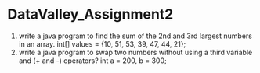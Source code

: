# DataValley_Assignment2

1. write a java program to find the sum of the 2nd and 3rd largest numbers in an array. int[] values = {10, 51, 53, 39, 47, 44, 21};
2. write a java program to swap two numbers without using a third variable and (+ and -) operators? int a = 200, b = 300;
